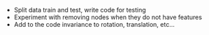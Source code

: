 <ul>
<li> Split data train and test, write code for testing
<li> Experiment with removing nodes when they do not have features
<li> Add to the code invariance to rotation, translation, etc...
</ul>

